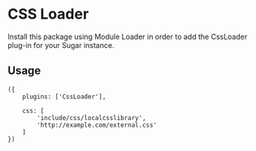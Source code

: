 # CSS Loader

Install this package using Module Loader in order to add the CssLoader plug-in for your Sugar instance.

## Usage

    ({
        plugins: ['CssLoader'],

        css: [
            'include/css/localcsslibrary',
            'http://example.com/external.css'
        ]
    })
